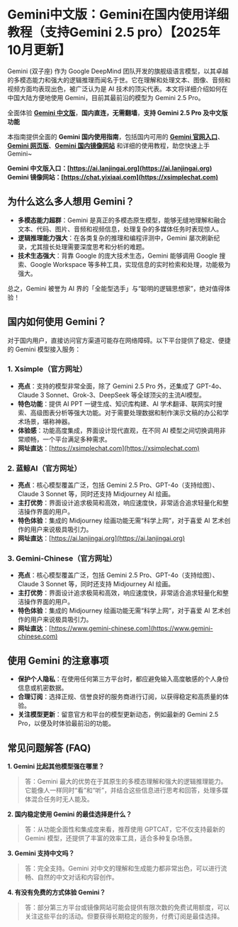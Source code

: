 # Gemini中文版：Gemini在国内使用详细教程（支持Gemini 2.5 pro）【2025年10月更新】

Gemini (双子座) 作为 Google DeepMind 团队开发的旗舰级语言模型，以其卓越的多模态能力和强大的逻辑推理而闻名于世。它在理解和处理文本、图像、音频和视频方面均表现出色，被广泛认为是 AI 技术的顶尖代表。本文将详细介绍如何在中国大陆方便地使用 Gemini，目前其最前沿的模型为 Gemini 2.5 Pro。

全面体验 [**Gemini 中文版**](https://ai.lanjingai.org)，**国内直连，无需翻墙**，**支持 Gemini 2.5 Pro 及中文版功能**   

本指南提供全面的 **Gemini 国内使用指南**，包括国内可用的 [**Gemini 官网入口**](https://ai.lanjingai.org)、[**Gemini 网页版**](https://xsimplechat.com)、[**Gemini 国内镜像网站**](https://ai.lanjingai.org) 和详细的使用教程，助您快速上手 Gemini~

**Gemini 中文版入口：[https://ai.lanjingai.org](https://ai.lanjingai.org)**   
**Gemini 镜像网站：[https://chat.yixiaai.com](https://xsimplechat.com)**

## 为什么这么多人想用 Gemini？ 

*   **多模态能力超群**：Gemini 是真正的多模态原生模型，能够无缝地理解和融合文本、代码、图片、音频和视频信息，处理复杂的多媒体任务时表现惊人。
*   **逻辑推理能力强大**：在各类复杂的推理和编程评测中，Gemini 屡次刷新纪录，尤其擅长处理需要深度思考和分析的难题。
*   **技术生态强大**：背靠 Google 的庞大技术生态，Gemini 能够调用 Google 搜索、Google Workspace 等多种工具，实现信息的实时检索和处理，功能极为强大。

总之，Gemini 被誉为 AI 界的「全能型选手」与“聪明的逻辑思想家”，绝对值得体验！

## 国内如何使用 Gemini？

对于国内用户，直接访问官方渠道可能存在网络障碍。以下平台提供了稳定、便捷的 Gemini 模型接入服务：

### 1. Xsimple（官方网址）

*   **亮点**：支持的模型非常全面，除了 Gemini 2.5 Pro 外，还集成了 GPT-4o、Claude 3 Sonnet、Grok-3、DeepSeek 等全球顶尖的主流AI模型。
*   **特色功能**：提供 AI PPT 一键生成、知识库构建、AI 学术翻译、联网实时搜索、高级图表分析等强大功能。对于需要处理数据和制作演示文稿的办公和学术场景，堪称神器。
*   **体验感**：功能高度集成，界面设计现代直观，在不同 AI 模型之间切换调用非常顺畅，一个平台满足多种需求。
*   **网址直达**：[https://xsimplechat.com](https://xsimplechat.com)

### 2. 蓝鲸AI（官方网址）

*   **亮点**：核心模型覆盖广泛，包括 Gemini 2.5 Pro、GPT-4o（支持绘图）、Claude 3 Sonnet 等，同时还支持 Midjourney AI 绘画。
*   **主打优势**：界面设计追求极简和高效，响应速度快，非常适合追求轻量化和整洁操作界面的用户。
*   **特色体验**：集成的 Midjourney 绘画功能无需“科学上网”，对于喜爱 AI 艺术创作的用户来说极具吸引力。
*   **网址直达**：[https://ai.lanjingai.org](https://ai.lanjingai.org)

### 3. Gemini-Chinese（官方网址）

*   **亮点**：核心模型覆盖广泛，包括 Gemini 2.5 Pro、GPT-4o（支持绘图）、Claude 3 Sonnet 等，同时还支持 Midjourney AI 绘画。
*   **主打优势**：界面设计追求极简和高效，响应速度快，非常适合追求轻量化和整洁操作界面的用户。
*   **特色体验**：集成的 Midjourney 绘画功能无需“科学上网”，对于喜爱 AI 艺术创作的用户来说极具吸引力。
*   **网址直达**：[https://www.gemini-chinese.com](https://www.gemini-chinese.com) 

## 使用 Gemini 的注意事项

*   **保护个人隐私**：在使用任何第三方平台时，都应避免输入高度敏感的个人身份信息或机密数据。
*   **合理订阅**：选择正规、信誉良好的服务商进行订阅，以获得稳定和高质量的体验。
*   **关注模型更新**：留意官方和平台的模型更新动态，例如最新的 Gemini 2.5 Pro，以便及时体验最前沿的功能。

## 常见问题解答 (FAQ)

**1. Gemini 比起其他模型强在哪里？**
> 答：Gemini 最大的优势在于其原生的多模态理解和强大的逻辑推理能力。它能像人一样同时“看”和“听”，并结合这些信息进行思考和回答，处理多媒体混合任务时无人能及。

**2. 国内稳定使用 Gemini 的最佳选择是什么？**
> 答：从功能全面性和集成度来看，推荐使用 GPTCAT，它不仅支持最新的 Gemini 模型，还提供了丰富的效率工具，适合多种复杂场景。

**3. Gemini 支持中文吗？**
> 答：完全支持。Gemini 对中文的理解和生成能力都非常出色，可以进行流畅、自然的中文对话和内容创作。

**4. 有没有免费的方式体验 Gemini？**
> 答：部分第三方平台或镜像网站可能会提供有限次数的免费试用额度，可以关注这些平台的活动。但要获得长期稳定的服务，付费订阅是最佳选择。
